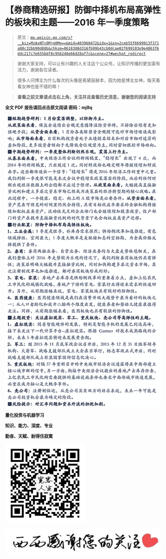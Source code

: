 # 【券商精选研报】防御中择机布局高弹性的板块和主题——2016 年一季度策略

> 原文：[`mp.weixin.qq.com/s?__biz=MzAxNTc0Mjg0Mg==&mid=403960472&idx=1&sn=2ceb55f6699913f371a80c32bb90d88b&chksm=0618308d316fb99b43cb0dcae02f699103e9e4863f6ddc217c7e655bdf8c956248e66d28af7c&scene=27#wechat_redirect`](http://mp.weixin.qq.com/s?__biz=MzAxNTc0Mjg0Mg==&mid=403960472&idx=1&sn=2ceb55f6699913f371a80c32bb90d88b&chksm=0618308d316fb99b43cb0dcae02f699103e9e4863f6ddc217c7e655bdf8c956248e66d28af7c&scene=27#wechat_redirect)

> 谢谢大家支持，可以让有兴趣的人关注这个公众号。让知识传播的更加富有活力，谢谢各位读者。
> 
> 很多人问博主为什么每次的头像是奥黛丽赫本，因为她是博主女神，每天看看女神也是不错的嘛！

> ****查看之前文章请点击右上角，关注并且查看历史消息，谢谢您的阅读支持****

**全文 PDF 报告请回点击原文阅读 密码：mj8q**

![](img/ec97cbaffd4db1ecb826213f9c5e3f62.png)

**量化投资与机器学习**

**知识、能力、深度、专业**

**勤奋、天赋、耐得住寂寞**

**![](img/21d6a4c04ac1ac9e7ad7201c0a43c0d5.png)** 

**![](img/30b137f18ab6e2d0ced170040aa68958.png)**